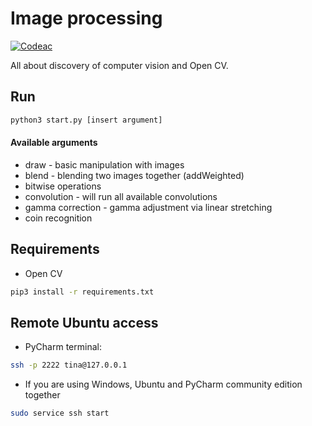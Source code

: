 # Image processing

[![Codeac](https://static.codeac.io/badges/2-274741179.svg "Codeac.io")](https://app.codeac.io/github/tinazhouhui/image_procesing)

All about discovery of computer vision and Open CV.

## Run
```bash
python3 start.py [insert argument]
```
#### Available arguments
- draw - basic manipulation with images
- blend - blending two images together (addWeighted)
- bitwise operations
- convolution - will run all available convolutions
- gamma correction - gamma adjustment via linear stretching
- coin recognition

## Requirements
- Open CV
```bash
pip3 install -r requirements.txt
```

## Remote Ubuntu access
- PyCharm terminal:
```bash
ssh -p 2222 tina@127.0.0.1
```
- If you are using Windows, Ubuntu and PyCharm community edition together
```bash
sudo service ssh start
```